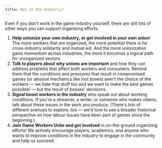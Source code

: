 ```yaml
---
title: Not in the Industry?
---
```


Even if you don't work in the game industry yourself, there are still lots of
other ways you can support organizing efforts:

1. **Help unionize your own industry, or get involved in your own union**! The
   more workers that are organized, the more potential there is for
   cross-industry solidarity and mutual aid. And the more unionization gains
   momentum across industries, the more it becomes a logical path for
   unorganized sectors.
2. **Talk to players about why unions are important** and how they can address
   problems that affect both workers and consumers. Remind them that the
   conditions and pressures that result in compromised games (or abusive
   mechanics like loot boxes) aren't the choice of the workers — we hate that
   stuff too and we want to make the best games possible! — but the result of
   bosses' decisions.
3. **Signal boost workers in the industry** who speak out about working
   conditions. If you're a streamer, a writer, or someone who makes videos, talk
   about these issues in the work you produce. (There's lots of different
   avenues to explore, too — we'd love to see a broader historical perspective
   on how labour issues have been part of games since the beginning.)
4. **Join Game Workers Unite and get involved** in on-the-ground organizing
   efforts! We actively encourage players, academics, and anyone who wants to
   improve conditions in the industry to engage in the community and help us
   succeed.

